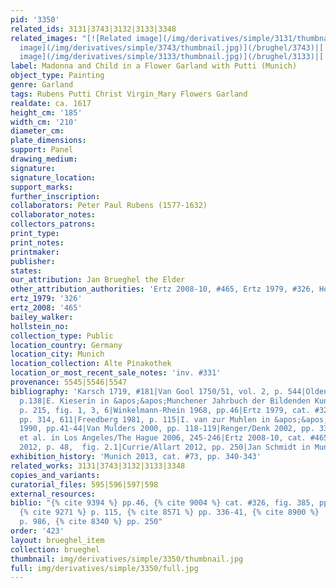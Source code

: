 ```yaml
---
pid: '3350'
related_ids: 3131|3743|3132|3133|3348
related_images: "[![Related image](/img/derivatives/simple/3131/thumbnail.jpg)](/brughel/3131)|[![Related
  image](/img/derivatives/simple/3743/thumbnail.jpg)](/brughel/3743)|[![Related image](/img/derivatives/simple/3132/thumbnail.jpg)](/brughel/3132)|[![Related
  image](/img/derivatives/simple/3133/thumbnail.jpg)](/brughel/3133)|[![Related image](/img/derivatives/simple/3348/thumbnail.jpg)](/brughel/3348)"
label: Madonna and Child in a Flower Garland with Putti (Munich)
object_type: Painting
genre: Garland
tags: Rubens Putti Christ Virgin_Mary Flowers Garland
realdate: ca. 1617
height_cm: '185'
width_cm: '210'
diameter_cm: 
plate_dimensions: 
support: Panel
drawing_medium: 
signature: 
signature_location: 
support_marks: 
further_inscription: 
collaborators: Peter Paul Rubens (1577-1632)
collaborator_notes: 
collectors_patrons: 
print_type: 
print_notes: 
printmaker: 
publisher: 
states: 
our_attribution: Jan Brueghel the Elder
other_attribution_authorities: 'Ertz 2008-10, #465, Ertz 1979, #326, Honig database'
ertz_1979: '326'
ertz_2008: '465'
bailey_walker: 
hollstein_no: 
collection_type: Public
location_country: Germany
location_city: Munich
location_collection: Alte Pinakothek
location_or_most_recent_sale_notes: 'inv. #331'
provenance: 5545|5546|5547
bibliography: 'Karsch 1719, #181|Van Gool 1750/51, vol. 2, p. 544|Oldenbourg 1921,
  p.138|E. Kieserin in &apos;&apos;Munchener Jahrbuch der Bildenden Kunst&apos;&apos;,  1950,
  p. 215, fig. 1, 3, 6|Winkelmann-Rhein 1968, pp.46|Ertz 1979, cat. #326, fig. 385,
  pp. 314, 611|Freedberg 1981, p. 115|I. van zur Muhlen in &apos;&apos;Munchener Jahrbuch&apos;&apos;,
  1990, pp.41-44|Van Mulders 2000, pp. 118-119|Renger/Denk 2002, pp. 336-41|Doherty
  et al. in Los Angeles/The Hague 2006, 245-246|Ertz 2008-10, cat. #465, p. 986|Merriam
  2012, p. 48,  fig. 2.1|Currie/Allart 2012, pp. 250|Jan Schmidt in Munich 2013, 109-123'
exhibition_history: 'Munich 2013, cat. #73, pp. 340-343'
related_works: 3131|3743|3132|3133|3348
copies_and_variants: 
curatorial_files: 595|596|597|598
external_resources: 
biblio: "{% cite 9394 %} pp.46, {% cite 9004 %} cat. #326, fig. 385, pp. 314, 611,
  {% cite 9271 %} p. 115, {% cite 8571 %} pp. 336-41, {% cite 8900 %}  cat. #465,
  p. 986, {% cite 8340 %} pp. 250"
order: '423'
layout: brueghel_item
collection: brueghel
thumbnail: img/derivatives/simple/3350/thumbnail.jpg
full: img/derivatives/simple/3350/full.jpg
---
```

